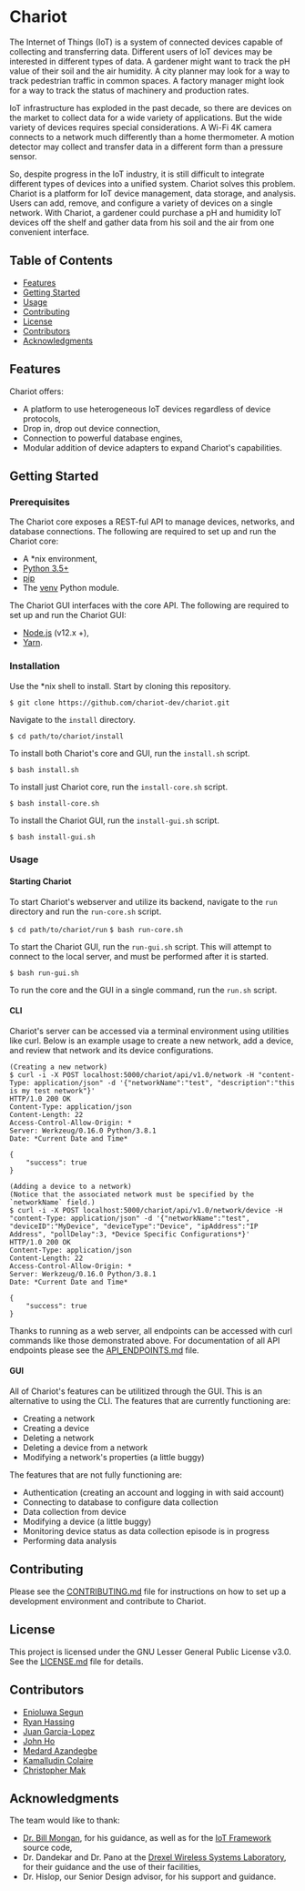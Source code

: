 # Chariot
The Internet of Things (IoT) is a system of connected devices capable of collecting and transferring data. Different users of IoT devices may be interested in different types of data. A gardener might want to track the pH value of their soil and the air humidity. A city planner may look for a way to track pedestrian traffic in common spaces. A factory manager might look for a way to track the status of machinery and production rates.

IoT infrastructure has exploded in the past decade, so there are devices on the market to collect data for a wide variety of applications. But the wide variety of devices requires special considerations. A Wi-Fi 4K camera connects to a network much differently than a home thermometer. A motion detector may collect and transfer data in a different form than a pressure sensor.

So, despite progress in the IoT industry, it is still difficult to integrate different types of devices into a unified system. Chariot solves this problem. Chariot is a platform for IoT device management, data storage, and analysis. Users can add, remove, and configure a variety of devices on a single network. With Chariot, a gardener could purchase a pH and humidity IoT devices off the shelf and gather data from his soil and the air from one convenient interface.

## Table of Contents
- [Features](##Features)
- [Getting Started](##Getting-Started)
- [Usage](##Usage)
- [Contributing](##Contributing)
- [License](##License)
- [Contributors](##Contributors)
- [Acknowledgments](##Acknowledgments)

## Features

Chariot offers:
- A platform to use heterogeneous IoT devices regardless of device protocols,
- Drop in, drop out device connection,
- Connection to powerful database engines,
- Modular addition of device adapters to expand Chariot's capabilities.

## Getting Started

### Prerequisites

The Chariot core exposes a REST-ful API to manage devices, networks, and database connections. The following are required to set up and run the Chariot core:

- A *nix environment,
- [Python 3.5+](https://github.com/python/cpython)
- [pip](https://github.com/pypa/pip)
- The [venv](https://docs.python.org/3/library/venv.html) Python module.

The Chariot GUI interfaces with the core API. The following are required to set up and run the Chariot GUI:

- [Node.js](https://github.com/nodejs/node) (v12.x +),
- [Yarn](https://yarnpkg.com/).

### Installation

Use the *nix shell to install. Start by cloning this repository.

`$ git clone https://github.com/chariot-dev/chariot.git`

Navigate to the `install` directory.

`$ cd path/to/chariot/install`

To install both Chariot's core and GUI, run the `install.sh` script.

`$ bash install.sh`

To install just Chariot core, run the `install-core.sh` script.

`$ bash install-core.sh`

To install the Chariot GUI, run the `install-gui.sh` script.

`$ bash install-gui.sh`

### Usage

#### Starting Chariot

To start Chariot's webserver and utilize its backend, navigate to the `run` directory and run the `run-core.sh` script.

`$ cd path/to/chariot/run`
`$ bash run-core.sh`

To start the Chariot GUI, run the `run-gui.sh` script.
This will attempt to connect to the local server, and must be performed after it is started.

`$ bash run-gui.sh`

To run the core and the GUI in a single command, run the `run.sh` script.

#### CLI
Chariot's server can be accessed via a terminal environment using utilities like curl.
Below is an example usage to create a new network, add a device, and review that network and its device configurations.

```
(Creating a new network)
$ curl -i -X POST localhost:5000/chariot/api/v1.0/network -H "content-Type: application/json" -d '{"networkName":"test", "description":"this is my test network"}'
HTTP/1.0 200 OK
Content-Type: application/json
Content-Length: 22
Access-Control-Allow-Origin: *
Server: Werkzeug/0.16.0 Python/3.8.1
Date: *Current Date and Time*

{
    "success": true
}

(Adding a device to a network)
(Notice that the associated network must be specified by the `networkName` field.)
$ curl -i -X POST localhost:5000/chariot/api/v1.0/network/device -H "content-Type: application/json" -d '{"networkName":"test", "deviceID":"MyDevice", "deviceType":"Device", "ipAddress":"IP Address", "pollDelay":3, *Device Specific Configurations*}'
HTTP/1.0 200 OK
Content-Type: application/json
Content-Length: 22
Access-Control-Allow-Origin: *
Server: Werkzeug/0.16.0 Python/3.8.1
Date: *Current Date and Time*

{
    "success": true
}
```
Thanks to running as a web server, all endpoints can be accessed with curl commands like those demonstrated above.
For documentation of all API endpoints please see the [API_ENDPOINTS.md](API_ENDPOINTS.md) file.

#### GUI
All of Chariot's features can be utilitized through the GUI. This is an alternative to using the CLI.
The features that are currently functioning are:
* Creating a network
* Creating a device
* Deleting a network
* Deleting a device from a network
* Modifying a network's properties (a little buggy)

The features that are not fully functioning are:
* Authentication (creating an account and logging in with said account)
* Connecting to database to configure data collection
* Data collection from device
* Modifying a device (a little buggy)
* Monitoring device status as data collection episode is in progress
* Performing data analysis

## Contributing

Please see the [CONTRIBUTING.md](CONTRIBUTING.md) file for instructions on how to set up a development environment and contribute to Chariot.

## License

This project is licensed under the GNU Lesser General Public License v3.0. See the [LICENSE.md](LICENSE.md) file for details.

## Contributors
* [Enioluwa Segun](https://github.com/enioluwa23)
* [Ryan Hassing](https://github.com/ryanhassing)
* [Juan Garcia-Lopez](https://github.com/Juan-Garcia96)
* [John Ho](https://github.com/jh3377)
* [Medard Azandegbe](https://github.com/maa433)
* [Kamalludin Colaire](https://github.com/kac486)
* [Christopher Mak](https://github.com/auronsento)

## Acknowledgments
The team would like to thank:

* [Dr. Bill Mongan](http://www.billmongan.com/), for his guidance, as well as for the [IoT Framework](http://www.billmongan.com/portfolio/iotframework/) source code,
* Dr. Dandekar and Dr. Pano at the [Drexel Wireless Systems Laboratory](https://research.coe.drexel.edu/ece/dwsl/), for their guidance and the use of their facilities,
* Dr. Hislop, our Senior Design advisor, for his support and guidance.
